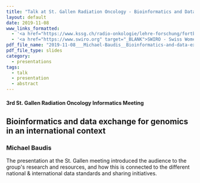 ```yaml
---
title: "Talk at St. Gallen Radiation Oncology - Bioinformatics and Data Exchange"
layout: default
date: 2019-11-08
www_links_formatted:
  - '<a href="https://www.kssg.ch/radio-onkologie/lehre-forschung/fortbildungsveranstaltungen/3rd-st-gallen-radiation-oncology/" target="_BLANK">3rd St. Gallen Radiation Oncology Informatics Meeting</a>'
  - '<a href="https://www.swiro.org" target="_BLANK">SWIRO - Swiss Women in Radiation Oncology</a>'
pdf_file_name: "2019-11-08___Michael-Baudis__Bioinformatics-and-data-exchange__Radiation-Oncology-St.-Gallen.pdf"
pdf_file_type: slides
category:
  - presentations
tags:
  - talk
  - presentation
  - abstract
---
```


#### 3rd St. Gallen Radiation Oncology Informatics Meeting
##  Bioinformatics and data exchange for genomics in an international context
### Michael Baudis

The presentation at the St. Gallen meeting introduced the audience to the 
group's research and resources, and how this is connected to the different
national & international data standards and sharing initiatives.
